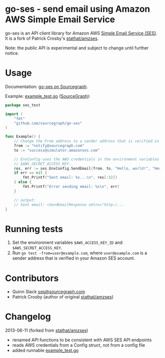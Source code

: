 go-ses - send email using Amazon AWS Simple Email Service
=========================================================

go-ses is an API client library for Amazon AWS [Simple Email Service
(SES)](http://aws.amazon.com/ses/). It is a fork of Patrick Crosby's
[stathat/amzses](https://github.com/stathat/amzses).

Note: the public API is experimental and subject to change until further notice.


Usage
=====

Documentation: [go-ses on Sourcegraph](https://sourcegraph.com/repos/github.com/sourcegraph/go-ses).

Example: [example_test.go](https://github.com/sourcegraph/go-ses/blob/master/example_test.go) ([SourceGraph](https://sourcegraph.com/repos/github.com/sourcegraph/go-ses/tree/master/example_test.go)):

```go
package ses_test

import (
	"fmt"
	"github.com/sourcegraph/go-ses"
)

func Example() {
	// Change the From address to a sender address that is verified in your Amazon SES account.
	from := "notify@sourcegraph.com"
	to := "success@simulator.amazonses.com"

	// EnvConfig uses the AWS credentials in the environment variables $AWS_ACCESS_KEY_ID and
	// $AWS_SECRET_ACCESS_KEY.
	res, err := ses.EnvConfig.SendEmail(from, to, "Hello, world!", "Here is the message body.")
	if err == nil {
		fmt.Printf("Sent email: %s...\n", res[:32])
	} else {
		fmt.Printf("Error sending email: %s\n", err)
	}

	// output:
	// Sent email: <SendEmailResponse xmlns="http:/...
}
```


Running tests
=============

1. Set the environment variables `$AWS_ACCESS_KEY_ID` and `$AWS_SECRET_ACCESS_KEY`.
2. Run `go test -from=user@example.com`, where `user@example.com` is a sender address that is verified
   in your Amazon SES account.


Contributors
============

* Quinn Slack <sqs@sourcegraph.com>
* Patrick Crosby (author of original [stathat/amzses](https://github.com/stathat/amzses))


Changelog
=========

2013-06-11 (forked from [stathat/amzses](https://github.com/stathat/amzses))
* renamed API functions to be consistent with AWS SES API endpoints
* reads AWS credentials from a Config struct, not from a config file
* added runnable [example_test.go](https://github.com/sourcegraph/go-ses/blob/master/example_test.go)
